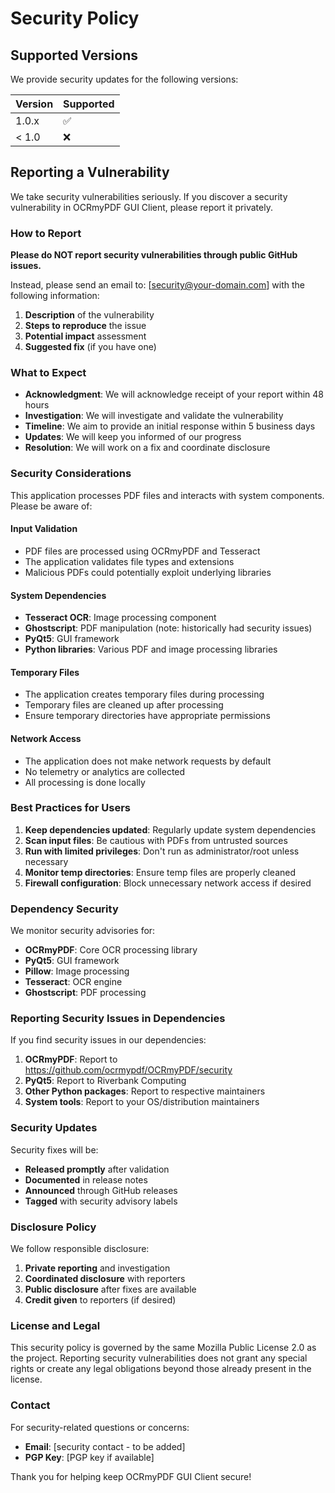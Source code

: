 # Security Policy

## Supported Versions

We provide security updates for the following versions:

| Version | Supported          |
| ------- | ------------------ |
| 1.0.x   | :white_check_mark: |
| < 1.0   | :x:                |

## Reporting a Vulnerability

We take security vulnerabilities seriously. If you discover a security vulnerability in OCRmyPDF GUI Client, please report it privately.

### How to Report

**Please do NOT report security vulnerabilities through public GitHub issues.**

Instead, please send an email to: [security@your-domain.com] with the following information:

1. **Description** of the vulnerability
2. **Steps to reproduce** the issue
3. **Potential impact** assessment
4. **Suggested fix** (if you have one)

### What to Expect

- **Acknowledgment**: We will acknowledge receipt of your report within 48 hours
- **Investigation**: We will investigate and validate the vulnerability
- **Timeline**: We aim to provide an initial response within 5 business days
- **Updates**: We will keep you informed of our progress
- **Resolution**: We will work on a fix and coordinate disclosure

### Security Considerations

This application processes PDF files and interacts with system components. Please be aware of:

#### Input Validation
- PDF files are processed using OCRmyPDF and Tesseract
- The application validates file types and extensions
- Malicious PDFs could potentially exploit underlying libraries

#### System Dependencies
- **Tesseract OCR**: Image processing component
- **Ghostscript**: PDF manipulation (note: historically had security issues)
- **PyQt5**: GUI framework
- **Python libraries**: Various PDF and image processing libraries

#### Temporary Files
- The application creates temporary files during processing
- Temporary files are cleaned up after processing
- Ensure temporary directories have appropriate permissions

#### Network Access
- The application does not make network requests by default
- No telemetry or analytics are collected
- All processing is done locally

### Best Practices for Users

1. **Keep dependencies updated**: Regularly update system dependencies
2. **Scan input files**: Be cautious with PDFs from untrusted sources
3. **Run with limited privileges**: Don't run as administrator/root unless necessary
4. **Monitor temp directories**: Ensure temp files are properly cleaned
5. **Firewall configuration**: Block unnecessary network access if desired

### Dependency Security

We monitor security advisories for:
- **OCRmyPDF**: Core OCR processing library
- **PyQt5**: GUI framework
- **Pillow**: Image processing
- **Tesseract**: OCR engine
- **Ghostscript**: PDF processing

### Reporting Security Issues in Dependencies

If you find security issues in our dependencies:

1. **OCRmyPDF**: Report to https://github.com/ocrmypdf/OCRmyPDF/security
2. **PyQt5**: Report to Riverbank Computing
3. **Other Python packages**: Report to respective maintainers
4. **System tools**: Report to your OS/distribution maintainers

### Security Updates

Security fixes will be:
- **Released promptly** after validation
- **Documented** in release notes
- **Announced** through GitHub releases
- **Tagged** with security advisory labels

### Disclosure Policy

We follow responsible disclosure:

1. **Private reporting** and investigation
2. **Coordinated disclosure** with reporters
3. **Public disclosure** after fixes are available
4. **Credit given** to reporters (if desired)

### License and Legal

This security policy is governed by the same Mozilla Public License 2.0 as the project. Reporting security vulnerabilities does not grant any special rights or create any legal obligations beyond those already present in the license.

### Contact

For security-related questions or concerns:
- **Email**: [security contact - to be added]
- **PGP Key**: [PGP key if available]

Thank you for helping keep OCRmyPDF GUI Client secure!